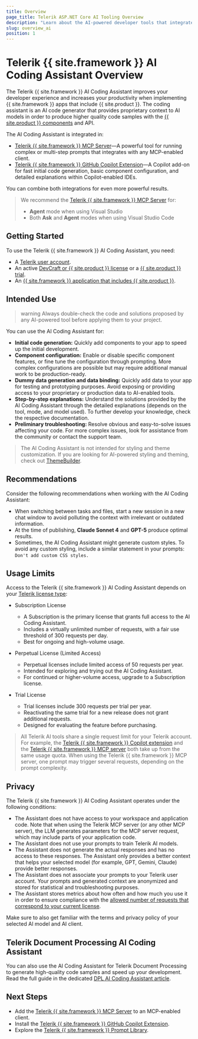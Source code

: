 ```yaml
---
title: Overview
page_title: Telerik ASP.NET Core AI Tooling Overview
description: "Learn about the AI-powered developer tools that integrate with your IDE or code editor for greater productivity and enhanced developer experience."
slug: overview_ai
position: 1
---
```


# Telerik {{ site.framework }} AI Coding Assistant Overview

The Telerik {{ site.framework }} AI Coding Assistant improves your developer experience and increases your productivity when implementing {{ site.framework }} apps that include {{ site.product }}. The coding assistant is an AI code generator that provides proprietary context to AI models in order to produce higher quality code samples with the [{{ site.product }} components](https://www.telerik.com/aspnet-core-ui) and API.

The AI Coding Assistant is integrated in:

* [Telerik {{ site.framework }} MCP Server](slug:ai_mcp_server)&mdash;A powerful tool for running complex or multi-step prompts that integrates with any MCP-enabled client.
* [Telerik {{ site.framework }} GitHub Copilot Extension](slug:ai_copilot_extension)&mdash;A Copilot add-on for fast initial code generation, basic component configuration, and detailed explanations within Copilot-enabled IDEs.

You can combine both integrations for even more powerful results.

> We recommend the [Telerik {{ site.framework }} MCP Server](slug:ai_mcp_server) for:
> * **Agent** mode when using Visual Studio
> * Both **Ask** and **Agent** modes when using Visual Studio Code

## Getting Started

To use the Telerik {{ site.framework }} AI Coding Assistant, you need:

* A [Telerik user account](https://www.telerik.com/account/).
* An active [DevCraft or {{ site.product }} license](https://www.telerik.com/purchase/aspnet-core-ui) or a [{{ site.product }} trial](https://www.telerik.com/aspnet-core-ui).
* An [{{ site.framework }} application that includes {{ site.product }}](slug:overview_aspnetmvc6_aspnetmvc).

## Intended Use

>warning Always double-check the code and solutions proposed by any AI-powered tool before applying them to your project.

You can use the AI Coding Assistant for:

* **Initial code generation:** Quickly add components to your app to speed up the initial development.
* **Component configuration:** Enable or disable specific component features, or fine tune the configuration through prompting. More complex configurations are possible but may require additional manual work to be production-ready.
* **Dummy data generation and data binding:** Quickly add data to your app for testing and prototyping purposes. Avoid exposing or providing access to your proprietary or production data to AI-enabled tools.
* **Step-by-step explanations:** Understand the solutions provided by the AI Coding Assistant through the detailed explanations (depends on the tool, mode, and model used). To further develop your knowledge, check the respective documentation.
* **Preliminary troubleshooting:** Resolve obvious and easy-to-solve issues affecting your code. For more complex issues, look for assistance from the community or contact the support team.

> The AI Coding Assistant is not intended for styling and theme customization. If you are looking for AI-powered styling and theming, check out [ThemeBuilder](https://www.telerik.com/themebuilder).

## Recommendations

Consider the following recommendations when working with the AI Coding Assistant:

* When switching between tasks and files, start a new session in a new chat window to avoid polluting the context with irrelevant or outdated information.
* At the time of publishing, **Claude Sonnet 4** and **GPT-5** produce optimal results.
* Sometimes, the AI Coding Assistant might generate custom styles. To avoid any custom styling, include a similar statement in your prompts: `Don't add custom CSS styles.`

## Usage Limits

Access to the Telerik {{ site.framework }} AI Coding Assistant depends on your [Telerik license type](https://www.telerik.com/purchase/faq/licensing-purchasing):

* Subscription License

    * A Subscription is the primary license that grants full access to the AI Coding Assistant.
    * Includes a virtually unlimited number of requests, with a fair use threshold of 300 requests per day.
    * Best for ongoing and high-volume usage.

* Perpetual License (Limited Access)

    * Perpetual licenses include limited access of 50 requests per year.
    * Intended for exploring and trying out the AI Coding Assistant.
    * For continued or higher-volume access, upgrade to a Subscription license.

* Trial License

    * Trial licenses include 300 requests per trial per year.
    * Reactivating the same trial for a new release does not grant additional requests.
    * Designed for evaluating the feature before purchasing.

> All Telerik AI tools share a single request limit for your Telerik account. For example, the [Telerik {{ site.framework }} Copilot extension](slug:ai_copilot_extension) and the [Telerik {{ site.framework }} MCP server](slug:ai_mcp_server) both take up from the same usage quota.
> When using the Telerik {{ site.framework }} MCP server, one prompt may trigger several requests, depending on the prompt complexity.

## Privacy

The Telerik {{ site.framework }} AI Coding Assistant operates under the following conditions:

* The Assistant does not have access to your workspace and application code. Note that when using the Telerik MCP server (or any other MCP server), the LLM generates parameters for the MCP server request, which may include parts of your application code.
* The Assistant does not use your prompts to train Telerik AI models.
* The Assistant does not generate the actual responses and has no access to these responses. The Assistant only provides a better context that helps your selected model (for example, GPT, Gemini, Claude) provide better responses.
* The Assistant does not associate your prompts to your Telerik user account. Your prompts and generated context are anonymized and stored for statistical and troubleshooting purposes.
* The Assistant stores metrics about how often and how much you use it in order to ensure compliance with the [allowed number of requests that correspond to your current license](#usage-limits).

Make sure to also get familiar with the terms and privacy policy of your selected AI model and AI client.

## Telerik Document Processing AI Coding Assistant

You can also use the AI Coding Assistant for Telerik Document Processing to generate high-quality code samples and speed up your development.
Read the full guide in the dedicated [DPL AI Coding Assistant article](https://docs.telerik.com/devtools/document-processing/ai-coding-assistant/overview).

## Next Steps

* Add the [Telerik {{ site.framework }} MCP Server](slug:ai_mcp_server) to an MCP-enabled client.
* Install the [Telerik {{ site.framework }} GitHub Copilot Extension](slug:ai_copilot_extension).
* Explore the [Telerik {{ site.framework }} Prompt Library](slug:ai_prompt_library).